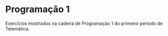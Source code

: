 # Programação 1
Exercícios mostrados na cadeira de Programação 1 do primeiro período de Telemática.
